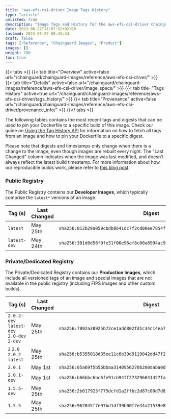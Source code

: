 ```yaml
---
title: "aws-efs-csi-driver Image Tags History"
type: "article"
unlisted: true
description: "Image Tags and History for the aws-efs-csi-driver Chainguard Image"
date: 2023-06-22T11:07:52+02:00
lastmod: 2024-05-27 00:43:34
draft: false
tags: ["Reference", "Chainguard Images", "Product"]
images: []
weight: 700
toc: true
---
```


{{< tabs >}}
{{< tab title="Overview" active=false url="/chainguard/chainguard-images/reference/aws-efs-csi-driver/" >}}
{{< tab title="Details" active=false url="/chainguard/chainguard-images/reference/aws-efs-csi-driver/image_specs/" >}}
{{< tab title="Tags History" active=true url="/chainguard/chainguard-images/reference/aws-efs-csi-driver/tags_history/" >}}
{{< tab title="Provenance" active=false url="/chainguard/chainguard-images/reference/aws-efs-csi-driver/provenance_info/" >}}
{{</ tabs >}}

The following tables contains the most recent tags and digests that can be used to pin your Dockerfile to a specific build of this image. Check our guide on [Using the Tag History API](/chainguard/chainguard-images/using-the-tag-history-api/) for information on how to fetch all tags from an image and how to pin your Dockerfile to a specific digest.

Please note that digests and timestamps only change when there is a change to the image, even though images are rebuilt every night. The "Last Changed" column indicates when the image was last modified, and doesn't always reflect the latest build timestamp. For more information about how our reproducible builds work, please refer to [this blog post](https://www.chainguard.dev/unchained/reproducing-chainguards-reproducible-image-builds).

### Public Registry
The Public Registry contains our **Developer Images**, which typically comprise the `latest*` versions of an image.

| Tag (s)       | Last Changed | Digest                                                                    |
|---------------|--------------|---------------------------------------------------------------------------|
|  `latest`     | May 25th     | `sha256:012b29a059cbdb8641dc7f2cd00ee7854ffe83826b3ab0f888405d406c5b6a95` |
|  `latest-dev` | May 24th     | `sha256:301d0d58f9fe31f06e96af8c00a8994ac9a97f409c83947da51708c7ddda16af` |


### Private/Dedicated Registry
The Private/Dedicated Registry contains our **Production Images**, which include all versioned tags of an image and special images that are not available in the public registry (including FIPS images and other custom builds).

| Tag (s)                                     | Last Changed | Digest                                                                    |
|---------------------------------------------|--------------|---------------------------------------------------------------------------|
|  `2.0.2-dev` `latest-dev` `2.0-dev` `2-dev` | May 25th     | `sha256:7892a38925b72ce1add802fd1c34c14ea7a6ac5ecf876278c7e0318aed5f91eb` |
|  `2` `2.0` `2.0.2` `latest`                 | May 25th     | `sha256:b5355018d35ee11c6b30d9119042dd47f2abe0d1447acd0505578802a1b43366` |
|  `2.0.1`                                    | May 1st      | `sha256:05a69f5b5bbbaa3140956270b200daba0dc6827eea79a1667018dcbf71626da8` |
|  `2.0.1-dev`                                | May 1st      | `sha256:b66bbc6bc6fe91cb94ff273296841427fa3985eb9ac025461ba457b287bf3a1d` |
|  `1.5.5-dev`                                | May 25th     | `sha256:2b017923f775dcfd1a2ffbc2d87c00d7d8cfa49e15861bf10bee2396233e4fb6` |
|  `1.5.5`                                    | May 25th     | `sha256:962045f7e97bd1df39b00f7e44a21539e83725a5a3f921f1a1970be097bbc383` |

